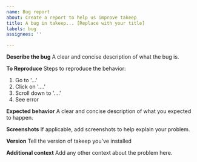 ```yaml
---
name: Bug report
about: Create a report to help us improve takeep
title: A bug in takeep... [Replace with your title]
labels: bug
assignees: ''

---
```


**Describe the bug**
A clear and concise description of what the bug is.

**To Reproduce**
Steps to reproduce the behavior:
1. Go to '...'
2. Click on '....'
3. Scroll down to '....'
4. See error

**Expected behavior**
A clear and concise description of what you expected to happen.

**Screenshots**
If applicable, add screenshots to help explain your problem.

**Version**
Tell the version of takeep you've installed

**Additional context**
Add any other context about the problem here.
